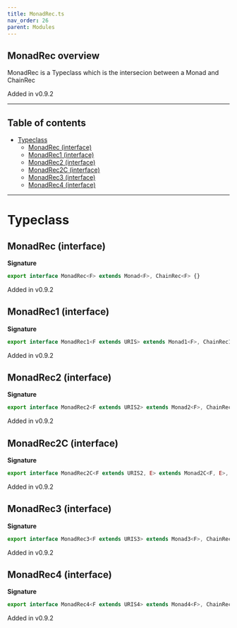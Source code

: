```yaml
---
title: MonadRec.ts
nav_order: 26
parent: Modules
---
```


## MonadRec overview

MonadRec is a Typeclass which is the intersecion between a Monad and ChainRec

Added in v0.9.2

---

<h2 class="text-delta">Table of contents</h2>

- [Typeclass](#typeclass)
  - [MonadRec (interface)](#monadrec-interface)
  - [MonadRec1 (interface)](#monadrec1-interface)
  - [MonadRec2 (interface)](#monadrec2-interface)
  - [MonadRec2C (interface)](#monadrec2c-interface)
  - [MonadRec3 (interface)](#monadrec3-interface)
  - [MonadRec4 (interface)](#monadrec4-interface)

---

# Typeclass

## MonadRec (interface)

**Signature**

```ts
export interface MonadRec<F> extends Monad<F>, ChainRec<F> {}
```

Added in v0.9.2

## MonadRec1 (interface)

**Signature**

```ts
export interface MonadRec1<F extends URIS> extends Monad1<F>, ChainRec1<F> {}
```

Added in v0.9.2

## MonadRec2 (interface)

**Signature**

```ts
export interface MonadRec2<F extends URIS2> extends Monad2<F>, ChainRec2<F> {}
```

Added in v0.9.2

## MonadRec2C (interface)

**Signature**

```ts
export interface MonadRec2C<F extends URIS2, E> extends Monad2C<F, E>, ChainRec2C<F, E> {}
```

Added in v0.9.2

## MonadRec3 (interface)

**Signature**

```ts
export interface MonadRec3<F extends URIS3> extends Monad3<F>, ChainRec3<F> {}
```

Added in v0.9.2

## MonadRec4 (interface)

**Signature**

```ts
export interface MonadRec4<F extends URIS4> extends Monad4<F>, ChainRec4<F> {}
```

Added in v0.9.2
